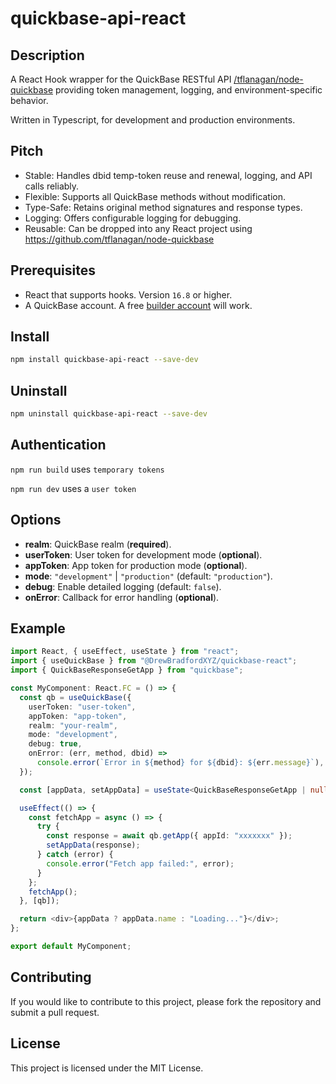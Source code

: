 # quickbase-api-react

## Description

A React Hook wrapper for the QuickBase RESTful API [/tflanagan/node-quickbase](https://github.com/tflanagan/node-quickbase) providing token management, logging, and environment-specific behavior.

Written in Typescript, for development and production environments.

## Pitch

- Stable: Handles dbid temp-token reuse and renewal, logging, and API calls reliably.
- Flexible: Supports all QuickBase methods without modification.
- Type-Safe: Retains original method signatures and response types.
- Logging: Offers configurable logging for debugging.
- Reusable: Can be dropped into any React project using https://github.com/tflanagan/node-quickbase

## Prerequisites

- React that supports hooks. Version `16.8` or higher.
- A QuickBase account. A free [builder account](https://www.quickbase.com/builder-program) will work.

## Install

```bash
npm install quickbase-api-react --save-dev
```

## Uninstall

```bash
npm uninstall quickbase-api-react --save-dev
```

## Authentication

`npm run build` uses `temporary tokens`

`npm run dev` uses a `user token`

## Options

- **realm**: QuickBase realm (**required**).
- **userToken**: User token for development mode (**optional**).
- **appToken**: App token for production mode (**optional**).
- **mode**: `"development"` | `"production"` (default: `"production"`).
- **debug**: Enable detailed logging (default: `false`).
- **onError**: Callback for error handling (**optional**).

## Example

```typescript
import React, { useEffect, useState } from "react";
import { useQuickBase } from "@DrewBradfordXYZ/quickbase-react";
import { QuickBaseResponseGetApp } from "quickbase";

const MyComponent: React.FC = () => {
  const qb = useQuickBase({
    userToken: "user-token",
    appToken: "app-token",
    realm: "your-realm",
    mode: "development",
    debug: true,
    onError: (err, method, dbid) =>
      console.error(`Error in ${method} for ${dbid}: ${err.message}`),
  });

  const [appData, setAppData] = useState<QuickBaseResponseGetApp | null>(null);

  useEffect(() => {
    const fetchApp = async () => {
      try {
        const response = await qb.getApp({ appId: "xxxxxxx" });
        setAppData(response);
      } catch (error) {
        console.error("Fetch app failed:", error);
      }
    };
    fetchApp();
  }, [qb]);

  return <div>{appData ? appData.name : "Loading..."}</div>;
};

export default MyComponent;
```

## Contributing

If you would like to contribute to this project, please fork the repository and submit a pull request.

## License

This project is licensed under the MIT License.
